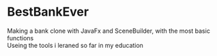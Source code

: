 # BestBankEver
Making a bank clone with JavaFx and SceneBuilder, with the most basic functions<br>
Useing the tools i leraned so far in my education<br>
